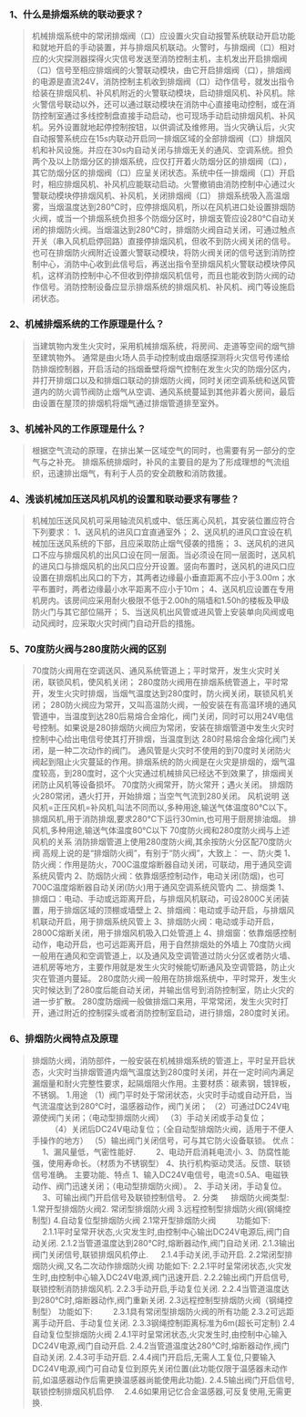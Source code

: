### 1、什么是排烟系统的联动要求？
> 机械排烟系统中的常闭排烟阀（口）应设置火灾自动报警系统联动开启功能和就地开启的手动装置，并与排烟风机联动。火警时，与排烟阀（口）相对应的火灾探测器探得火灾信号发送至消防控制主机，主机发出开启排烟阀（口）信号至相应排烟阀的火警联动模块，由它开启排烟阀（口），排烟阀的电源是直流24V，消防控制主机收到排烟阀（口）动作信号，就发出指令给装在排烟风机、补风机附近的火警联动模块，启动排烟风机、补风机。除火警信号联动以外，还可以通过联动模块在消防中心直接电动控制，或在消防控制室通过多线控制盘直接手动启动，也可现场手动启动排烟风机、补风机。另外设置就地起停控制按钮，以供调试及维修用。当火灾确认后，火灾自动报警系统应在15s内联动开启同一排烟区域的全部排烟阀（口）排烟风机和补风设施。并应在30s内自动关闭与排烟无关的通风、空调系统。担负两个及以上防烟分区的排烟系统，应仅打开着火防烟分区的排烟阀（口），其它防烟分区的排烟阀（口）应呈关闭状态。系统中任一排烟阀（口）开启时，相应排烟风机、补风机应能联动启动。火警撤销由消防控制中心通过火警联动模块停排烟风机、补风机，关闭排烟阀（口）
排烟系统吸入高温烟雾，当烟温度达到280℃时，应停排烟风机，所以在风机进口处设置排烟防火阀，或当一个排烟系统负担多个防烟分区时，排烟支管应设280℃自动关闭的排烟防火阀。当烟温达到280℃时，排烟防火阀自动关闭，可通过触点开关（串入风机启停回路）直接停排烟风机，但收不到防火阀关闭的信号。也可在排烟防火阀附近设置火警联动模块，将防火阀关闭的信号送到消防控制中心，消防中心收到此信号后，再送出指令至排烟风机火警联动模块停风机，这样消防控制中心不但收到停排烟风机信号，而且也能收到防火阀的动作信号。消防控制设备应显示排烟系统的排烟风机、补风机、阀门等设施启闭状态。

### 2、机械排烟系统的工作原理是什么？
> 当建筑物内发生火灾时，采用机械排烟系统，将房间、走道等空间的烟气排至建筑物外。
通常是由火场人员手动控制或由烟感探测将火灾信号传递给防排烟控制器，开启活动的挡烟垂壁将烟气控制在发生火灾的防烟分区内，并打开排烟口以及和排烟口联动的排烟防火阀，同时关闭空调系统和送风管道内的防火调节阀防止烟气从空调、通风系统蔓延到其他非着火房间，最后由设置在屋顶的排烟机将烟气通过排烟管道排至室外。

### 3、机械补风的工作原理是什么？
> 根据空气流动的原理，在排出某一区域空气的同时，也需要有另一部分的空气与之补充。
排烟系统排烟时，补风的主要目的是为了形成理想的气流组织，迅速排出烟气，有利于人员的安全疏散和消防救援。

### 4、浅谈机械加压送风机风机的设置和联动要求有哪些？
> 机械加压送风风机可采用轴流风机或中、低压离心风机，其安装位置应符合下列要求：
1、送风机的进风口宜直通室外；
2、送风机的进风口宜设在机械加压送风系统的下部，且应采取防止烟气侵袭的措施；
3、送风机的进风口不应与排烟风机的出风口设在同一层面。当必须设在同一层面时，送风机的进风口与排烟风机的出风口应分开设置。竖向布置时，送风机的进风口应设置在排烟机出风口的下方，其两者边缘最小垂直距离不应小于3.00m；水平布置时，两者边缘最小水平距离不应小于10m；
4、送风机应设置在专用机房内。该房间应采用耐火极限不低于2.00h的隔墙和1.50h的楼板及甲级防火门与其它部位隔开；
5、当送风机出风管或进风管上安装单向风阀或电动风阀时，应采取火灾时阀门自动开启的措施。

### 5、70度防火阀与280度防火阀的区别 
> 70度防火阀用在空调送风、通风系统管道上；平时常开，发生火灾时关闭，联锁风机，使风机关闭；
280度防火阀用在排烟系统管道上，平时常开，发生火灾时排烟，当烟气温度达到280度时，防火阀关闭，联锁风机关闭；
280防火阀应为常开，又叫高温防火阀，一般安装在有高温环境的通风管道中，当温度到达280后易熔合金熔化，阀门关闭，同时可以用24V电信号控制。如果说是280排烟防火阀应为常闭，安装在排烟管道中发生火灾时控制中心给出电信号使其打开排烟，当温度到达    280时易熔合金熔化阀门关闭，是一种二次动作的阀门。
通风管是火灾时不使用的到70度时关闭防火阀起到阻止火灾蔓延的作用。排烟系统的防火阀是在火灾是排烟的，烟气温度较高，到280度时，这个火灾通过机械排风已经达不到效果了，排烟阀关闭防止风机等设备损坏。
70度防火阀常开，防火常开；遇火关闭。
排烟防火280常闭，遇火打开，开始排烟；当空气气流到280关闭。
风机说明
送风机=正压风机=补风机,叫法不同而以,多种用途,输送气体温度80℃以下。
排烟风机,用于消防排烟,要求280℃下运行30min,也可用于厨房排油烟。
排风机,多种用途,输送气体温度80℃以下
70度防火阀和280度防火阀与上述风机的关系
消防排烟管道上使用280度防火阀,其余按防火分区配70度防火阀
高规上说的是“排烟防火阀”，有别于“防火阀”，大致上：
一、防火类
1、防火阀：作用是防火，700C温度熔断器自动关闭，可联动，用于通风空调系统风管内
2、防烟防火阀：依靠烟感控制动作，电动关闭(防烟)，也可700C温度熔断器自动关闭(防火)用于通风空调系统风管内
二、排烟类
1、排烟口：电动、手动或远距离开启，与排烟风机联动，可设2800C关闭装置，用于排烟区域的顶棚或墙壁上
2、排烟阀：电动或手动开启，与排烟风机联动开启，用于排烟系统风管上
3、排烟防火阀：电动或手动开启，2800C熔断关闭，用于排烟风机吸入口处管道上
4、排烟窗：依靠烟感控制动作，电动开启，也可远距离开启，用于自然排烟处的外墙上
70度防火阀一般用在通风和空调管道上，以及通风及空调管道过防火分区或者防火墙、进机房等地方，主要作用就是发生火灾时候能切断通风及空调管路，防止火灾在管道内蔓延。
280度防火阀一般用在防排烟系统中，平时常开，发生火灾时候达到了280度后能自动关闭，并输出信号到消防控制室，防止火灾的进一步扩散。
280度防烟阀一般做排烟口来用，平常常闭，发生火灾时打开，通过附近的控制探头或者消防控制室启动，进行排烟，280度时关闭。

### 6、排烟防火阀特点及原理 

>排烟防火阀，消防部件，一般安装在机械排烟系统的管道上，平时呈开启状态，火灾时当排烟管道内烟气温度达到280度时关闭，并在一定时间内满足漏烟量和耐火完整性要求，起隔烟阻火作用。主要材质：碳素钢，镀锌板，不锈钢。
1.用途
（1）阀门平时处于常闭状态，火灾时手动或自动开启，当气流温度达到280℃时，温感器动作，阀门关闭；
（2）可通过DC24V电源使阀门关闭；（电动型排烟防火阀）
（3）手动关闭或手动复位； 　　
（4）关闭后DC24V电动复位；（全自动型排烟防火阀，适用于不便人手操作的地方）
（5）输出阀门关闭信号，可与其它防火设备联锁。
优点： 　
1、漏风量低，气密性能好. 　　
2、电动开启消耗电流小.
3、防腐性能强，使用寿命长。（材质为不锈钢型）
4、执行机构驱动灵活。反馈、联锁信号准确。
主要功能、特点
1、输入DC24V电信号，电流≤0.5A、电磁铁动作、阀门迅速关闭；（电动型排烟防火阀）。
2、手动关闭，手动复位。 　
3、可输出阀门开启信号及联锁控制信号。
>2. 分类 　
排烟防火阀类型:
1.常开型排烟防火阀2. 常闭型排烟防火阀
3.远程控制型排烟防火阀(钢绳控制型)
4.自动复位型排烟防火阀
2.1常开型排烟防火阀 　　
功能如下: 　
2.1.1平时呈常开状态,火灾发生时,由控制中心输出DC24V电源后,阀门自动关闭. 2.1.2当管道温度达到280℃时,熔断器动作,阀门自动关闭.
2.1.3输出阀门关闭信号,联锁排烟风机停止. 　
2.1.4手动关闭,手动开启.
2.2常闭型排烟防火阀,又名二次动作排烟防火阀
功能如下:
2.2.1平时呈常闭状态,火灾发生时,由控制中心输入DC24V电源,阀门迅速开启. 2.2.2输出阀门开启信号,联锁控制消防排烟风机.
2.2.3手动开启,手动复位关闭.
2.2.4当管道温度达到280℃时,熔断器动作,阀门重新关闭.
2.3远程控制型排烟防火阀（钢绳控制型）
功能如下: 　　
2.3.1具有常闭型排烟防火阀的所有功能
2.3.2可远距离手动开启、手动复位关闭.
2.3.3钢绳控制距离标准为6m(超长可定制)
2.4自动复位型排烟防火阀
2.4.1平时呈常闭状态,火灾发生时,由控制中心输入DC24V电源,阀门自动开启. 2.4.2当管道温度达280℃时,熔断器动作,阀门自动关闭.
2.4.3可手动开启.
2.4.4阀门开启后,无需人工复位,只要输入DC24V电源,阀门可自动复位到原先关闭位置(此功能仅限于温感器未动作前,如温感器动作后需更换温感器尚能使用此功能). 2.4.5输出阀门开启信号,联锁控制排烟风机启停.　
2.4.6如果用记忆合金温感器,可反复使用,无需更换.